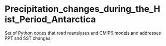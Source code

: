 # Precipitation_changes_during_the_Hist_Period_Antarctica
Set of Python codes that read reanalyses and CMIP6 models and addresses PPT and SST changes.
